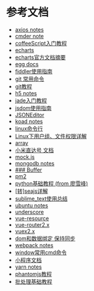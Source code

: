 参考文档
=======


<script type="text/javascript">
    var cnzz_protocol = (("https:" == document.location.protocol) ? " https://" : " http://");
    document.write(unescape("%3Cspan id='cnzz_stat_icon_1274257516'%3E%3C/span%3E%3Cscript src='" + cnzz_protocol + "s13.cnzz.com/z_stat.php%3Fid%3D1274257516%26online%3D1' type='text/javascript'%3E%3C/script%3E"));
</script>




<!-- links -->
+ [axios notes](./docs/axios_note.md)
+ [cmder note ](./docs/cmder_note.md)
+ [coffeeScript入门教程](./docs/coffeeScript_note.md)
+ [echarts](./docs/echarts.md)
+ [echarts官方文档摘要](./docs/echarts教程.md)
+ [egg docs ](./docs/egg_note.md)
+ [fiddler使用指南](./docs/fiddler使用指南.md)
+ [git 常用命令](./docs/git-commands.md)
+ [git教程](./docs/git-teaching.md)
+ [h5 notes](./docs/h5_note.md)
+ [jade入门教程](./docs/jade教程.md)
+ [jsdom使用指南](./docs/jsdom教程.md)
+ [JSONEditor](./docs/jsoneditor_note.md)
+ [koad notes](./docs/koa_note.md)
+ [linux命令行](./docs/linux命令行.md)
+ [Linux下用户组、文件权限详解](./docs/linux文件权限详解.md)
+ [array](./docs/lodash_api.md)
+ [小米直达号 文档](./docs/miapp.md)
+ [mock.js ](./docs/mock_note.md)
+ [mongodb notes](./docs/mongo_note.md)
+ [### Buffer](./docs/node_api.md)
+ [pm2](./docs/pm2_note.md)
+ [python基础教程 (from 廖雪峰)](./docs/python_note.md)
+ [[转]seajs详解](./docs/seajs.md)
+ [sublime_text使用总结](./docs/sublime_note.md)
+ [ubuntu notes](./docs/ubuntu_note.md)
+ [underscore](./docs/underscore.md)
+ [vue-resource](./docs/vueResource_note.md)
+ [vue-router2.x](./docs/vueRouter_note.md)
+ [vuex2.x](./docs/vuex_note.md)
+ [dom和数据绑定 保持同步](./docs/vue_draft.md)
+ [webpack notes](./docs/webpack_note.md)
+ [window常用cmd命令](./docs/window开始运行命令.md)
+ [小程序文档](./docs/wxapp_note.md)
+ [yarn notes](./docs/yarn_note.md)
+ [phantomjs教程](./docs/不错的phantomjs教程.md)
+ [批处理基础教程](./docs/批处理_note.md)
